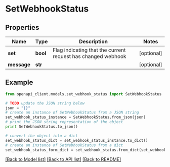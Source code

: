 # SetWebhookStatus


## Properties
Name | Type | Description | Notes
------------ | ------------- | ------------- | -------------
**set** | **bool** | Flag indicating that the current request has changed webhook | [optional] 
**message** | **str** |  | [optional] 

## Example

```python
from openapi_client.models.set_webhook_status import SetWebhookStatus

# TODO update the JSON string below
json = "{}"
# create an instance of SetWebhookStatus from a JSON string
set_webhook_status_instance = SetWebhookStatus.from_json(json)
# print the JSON string representation of the object
print SetWebhookStatus.to_json()

# convert the object into a dict
set_webhook_status_dict = set_webhook_status_instance.to_dict()
# create an instance of SetWebhookStatus from a dict
set_webhook_status_form_dict = set_webhook_status.from_dict(set_webhook_status_dict)
```
[[Back to Model list]](../README.md#documentation-for-models) [[Back to API list]](../README.md#documentation-for-api-endpoints) [[Back to README]](../README.md)


